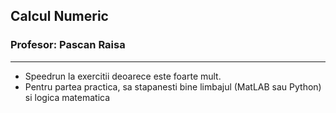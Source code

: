 ## Calcul Numeric
### Profesor: Pascan Raisa
--------
* Speedrun la exercitii deoarece este foarte mult.
* Pentru partea practica, sa stapanesti bine limbajul (MatLAB sau Python) si logica matematica
